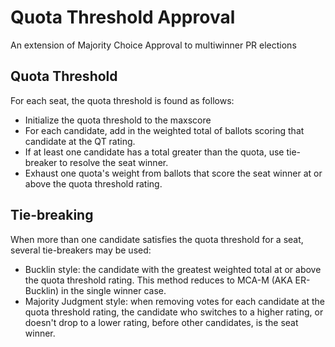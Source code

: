 # Quota Threshold Approval
An extension of Majority Choice Approval to multiwinner PR elections

## Quota Threshold
For each seat, the quota threshold is found as follows:

* Initialize the quota threshold to the maxscore
* For each candidate, add in the weighted total of ballots scoring that
  candidate at the QT rating.
* If at least one candidate has a total greater than the quota, use
  tie-breaker to resolve the seat winner.
* Exhaust one quota's weight from ballots that score the seat winner at or
  above the quota threshold rating.

## Tie-breaking
When more than one candidate satisfies the quota threshold for a seat, several
tie-breakers may be used:
* Bucklin style: the candidate with the greatest weighted total at or above
  the quota threshold rating.  This method reduces to MCA-M (AKA ER-Bucklin)
  in the single winner case.
* Majority Judgment style: when removing votes for each candidate at the quota
  threshold rating, the candidate who switches to a higher rating, or doesn't
  drop to a lower rating, before other candidates, is the seat winner.
